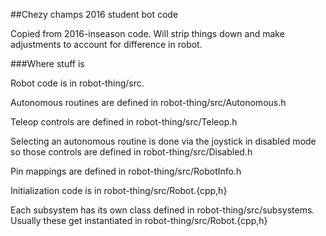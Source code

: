 ##Chezy champs 2016 student bot code

Copied from 2016-inseason code.  Will strip things down and make adjustments to account for difference in robot.

###Where stuff is

Robot code is in robot-thing/src.

Autonomous routines are defined in robot-thing/src/Autonomous.h

Teleop controls are defined in robot-thing/src/Teleop.h

Selecting an autonomous routine is done via the joystick in disabled mode so those controls are defined in robot-thing/src/Disabled.h

Pin mappings are defined in robot-thing/src/RobotInfo.h

Initialization code is in robot-thing/src/Robot.{cpp,h}

Each subsystem has its own class defined in robot-thing/src/subsystems.  Usually these get instantiated in robot-thing/src/Robot.{cpp,h}
